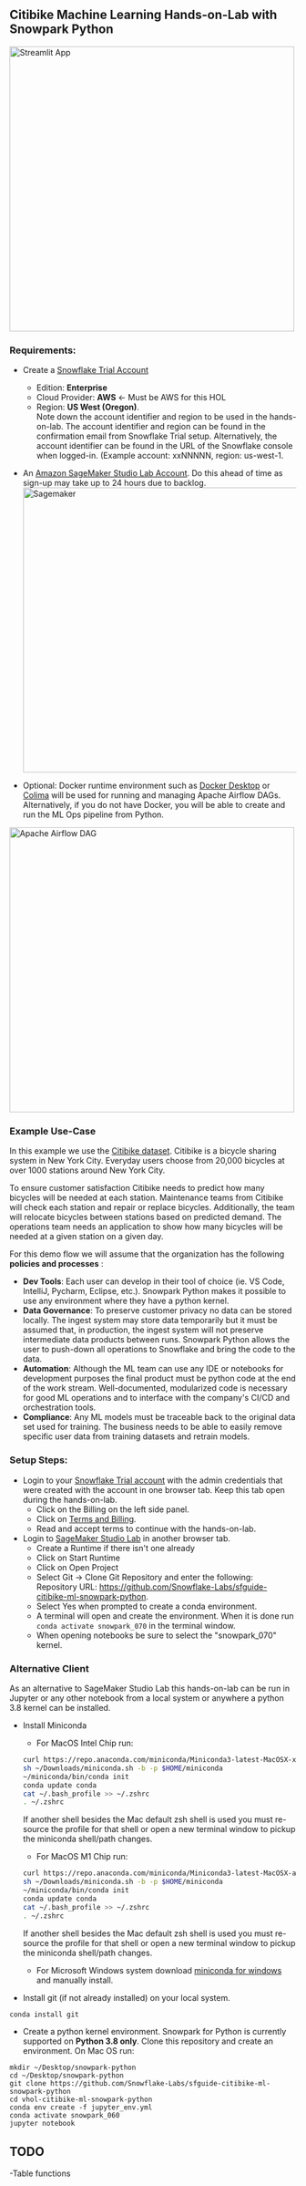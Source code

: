 ## Citibike Machine Learning Hands-on-Lab with Snowpark Python  

<img src="include/images/streamlit.jpg" alt="Streamlit App" width="500"/>   


### Requirements:  
- Create a [Snowflake Trial Account](https://signup.snowflake.com/)  
    - Edition: **Enterprise**
    - Cloud Provider: **AWS** <- Must be AWS for this HOL
    - Region: **US West (Oregon)**.  
    Note down the account identifier and region to be used in the hands-on-lab.  The account identifier and region can be found in the confirmation email from Snowflake Trial setup.  Alternatively, the account identifier can be found in the URL of the Snowflake console when logged-in.  (Example account: xxNNNNN, region: us-west-1.  
- An [Amazon SageMaker Studio Lab Account](https://studiolab.sagemaker.aws/).  Do this ahead of time as sign-up may take up to 24 hours due to backlog.  <img src="include/images/sagemaker_studio_lab.jpg" alt="Sagemaker" width="500"/>  
  
- Optional: Docker runtime environment such as [Docker Desktop](https://www.docker.com/products/docker-desktop/) or [Colima](https://github.com/abiosoft/colima) will be used for running and managing Apache Airflow DAGs.  Alternatively, if you do not have Docker, you will be able to create and run the ML Ops pipeline from Python.   
<img src="include/images/apache_airflow.jpg" alt="Apache Airflow DAG" width="500"/>
  
### Example Use-Case
In this example we use the [Citibike dataset](https://ride.citibikenyc.com/system-data). Citibike is a bicycle sharing system in New York City. Everyday users choose from 20,000 bicycles at over 1000 stations around New York City.

To ensure customer satisfaction Citibike needs to predict how many bicycles will be needed at each station. Maintenance teams from Citibike will check each station and repair or replace bicycles. Additionally, the team will relocate bicycles between stations based on predicted demand. The operations team needs an application to show how many bicycles will be needed at a given station on a given day.  
  
For this demo flow we will assume that the organization has the following **policies and processes** :   
- **Dev Tools**: Each user can develop in their tool of choice (ie. VS Code, IntelliJ, Pycharm, Eclipse, etc.).  Snowpark Python makes it possible to use any environment where they have a python kernel.  
- **Data Governance**: To preserve customer privacy no data can be stored locally.  The ingest system may store data temporarily but it must be assumed that, in production, the ingest system will not preserve intermediate data products between runs. Snowpark Python allows the user to push-down all operations to Snowflake and bring the code to the data.   
- **Automation**: Although the ML team can use any IDE or notebooks for development purposes the final product must be python code at the end of the work stream.  Well-documented, modularized code is necessary for good ML operations and to interface with the company's CI/CD and orchestration tools.  
- **Compliance**: Any ML models must be traceable back to the original data set used for training.  The business needs to be able to easily remove specific user data from training datasets and retrain models.  
  
  
### Setup Steps:

- Login to your [Snowflake Trial account](https://app.snowflake.com/) with the admin credentials that were created with the account in one browser tab. Keep this tab open during the hands-on-lab.  
    - Click on the Billing on the left side panel. 
    - Click on [Terms and Billing](https://app.snowflake.com/terms-and-billing).
    - Read and accept terms to continue with the hands-on-lab.
- Login to [SageMaker Studio Lab](https://studiolab.sagemaker.aws/) in another browser tab.  
    - Create a Runtime if there isn't one already  
    - Click on Start Runtime  
    - Click on Open Project  
    - Select Git -> Clone Git Repository and enter the following:  
        Repository URL: https://github.com/Snowflake-Labs/sfguide-citibike-ml-snowpark-python.  
    - Select Yes when prompted to create a conda environment.  
    - A terminal will open and create the environment.  When it is done run `conda activate snowpark_070` in the terminal window.  
    - When opening notebooks be sure to select the "snowpark_070" kernel.  

### Alternative Client  

As an alternative to SageMaker Studio Lab this hands-on-lab can be run in Jupyter or any other notebook from a local system or anywhere a python 3.8 kernel can be installed.  
- Install Miniconda
    - For MacOS Intel Chip run:  
    ```bash
    curl https://repo.anaconda.com/miniconda/Miniconda3-latest-MacOSX-x86_64.sh -o ~/Downloads/miniconda.sh  
    sh ~/Downloads/miniconda.sh -b -p $HOME/miniconda  
    ~/miniconda/bin/conda init  
    conda update conda
    cat ~/.bash_profile >> ~/.zshrc  
    . ~/.zshrc
    ```  
   If another shell besides the Mac default zsh shell is used you must re-source the profile for that shell or open a new terminal window to pickup the miniconda shell/path changes.  
  
    - For MacOS M1 Chip run:  
    ```bash
    curl https://repo.anaconda.com/miniconda/Miniconda3-latest-MacOSX-arm64.sh -o ~/Downloads/miniconda.sh  
    sh ~/Downloads/miniconda.sh -b -p $HOME/miniconda  
    ~/miniconda/bin/conda init  
    conda update conda
    cat ~/.bash_profile >> ~/.zshrc  
    . ~/.zshrc
    ```  
   If another shell besides the Mac default zsh shell is used you must re-source the profile for that shell or open a new terminal window to pickup the miniconda shell/path changes.  
   
    - For Microsoft Windows system download [miniconda for windows](https://repo.anaconda.com/miniconda/Miniconda3-py38_4.11.0-Windows-x86_64.exe) and manually install.  

- Install git (if not already installed) on your local system.
```bash
conda install git
```  
- Create a python kernel environment. Snowpark for Python is currently supported on **Python 3.8 only**. Clone this repository and create an environment. On Mac OS run:
```
mkdir ~/Desktop/snowpark-python
cd ~/Desktop/snowpark-python
git clone https://github.com/Snowflake-Labs/sfguide-citibike-ml-snowpark-python
cd vhol-citibike-ml-snowpark-python
conda env create -f jupyter_env.yml
conda activate snowpark_060
jupyter notebook
```

## TODO

-Table functions  
